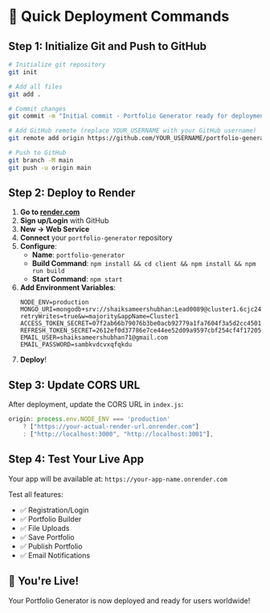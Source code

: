 # 🚀 Quick Deployment Commands

## Step 1: Initialize Git and Push to GitHub

```bash
# Initialize git repository
git init

# Add all files
git add .

# Commit changes
git commit -m "Initial commit - Portfolio Generator ready for deployment"

# Add GitHub remote (replace YOUR_USERNAME with your GitHub username)
git remote add origin https://github.com/YOUR_USERNAME/portfolio-generator.git

# Push to GitHub
git branch -M main
git push -u origin main
```

## Step 2: Deploy to Render

1. **Go to [render.com](https://render.com)**
2. **Sign up/Login** with GitHub
3. **New → Web Service**
4. **Connect** your `portfolio-generator` repository
5. **Configure**:
   - **Name**: `portfolio-generator`
   - **Build Command**: `npm install && cd client && npm install && npm run build`
   - **Start Command**: `npm start`
6. **Add Environment Variables**:
   ```
   NODE_ENV=production
   MONGO_URI=mongodb+srv://shaiksameershubhan:Lead0089@cluster1.6cjc24b.mongodb.net/portfolio_generator?retryWrites=true&w=majority&appName=Cluster1
   ACCESS_TOKEN_SECRET=07f2ab66b79076b3be0acb92779a1fa7604f3a5d2cc45019c3ed48d4a860132e2db47879b410cd3c762aaba65dda934efcd3b72f924b1c5119b054154a7ecfaa
   REFRESH_TOKEN_SECRET=2612ef0d37786e7ce44ee52d09a9597cbf254cf4f17205d261acc2f7377232ce661f3ee2dcb8be4268dd127e4971d8ce0c8464ed0e9785ab3ddf75d8cfbf2974
   EMAIL_USER=shaiksameershubhan71@gmail.com
   EMAIL_PASSWORD=sambkvdcvxqfqkdu
   ```
7. **Deploy**!

## Step 3: Update CORS URL

After deployment, update the CORS URL in `index.js`:
```javascript
origin: process.env.NODE_ENV === 'production' 
    ? ["https://your-actual-render-url.onrender.com"] 
    : ["http://localhost:3000", "http://localhost:3001"],
```

## Step 4: Test Your Live App

Your app will be available at: `https://your-app-name.onrender.com`

Test all features:
- ✅ Registration/Login
- ✅ Portfolio Builder
- ✅ File Uploads
- ✅ Save Portfolio
- ✅ Publish Portfolio
- ✅ Email Notifications

## 🎉 You're Live!

Your Portfolio Generator is now deployed and ready for users worldwide!